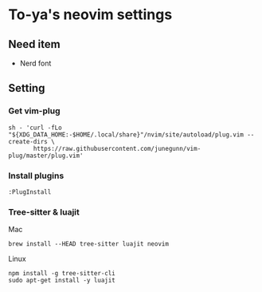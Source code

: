 # To-ya's neovim settings

## Need item

- Nerd font

## Setting

### Get vim-plug

```
sh - 'curl -fLo "${XDG_DATA_HOME:-$HOME/.local/share}"/nvim/site/autoload/plug.vim --create-dirs \
       https://raw.githubusercontent.com/junegunn/vim-plug/master/plug.vim'
```

### Install plugins

```
:PlugInstall
```

### Tree-sitter & luajit
Mac
```
brew install --HEAD tree-sitter luajit neovim
```

Linux
```
npm install -g tree-sitter-cli
sudo apt-get install -y luajit
```


